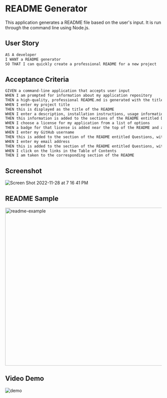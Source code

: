 # README Generator

This application generates a README file based on the user's input. It is run through the command line using Node.js.

## User Story

```md
AS A developer
I WANT a README generator
SO THAT I can quickly create a professional README for a new project
```

## Acceptance Criteria

```md
GIVEN a command-line application that accepts user input
WHEN I am prompted for information about my application repository
THEN a high-quality, professional README.md is generated with the title of my project and sections entitled Description, Table of Contents, Installation, Usage, License, Contributing, Tests, and Questions
WHEN I enter my project title
THEN this is displayed as the title of the README
WHEN I enter a description, installation instructions, usage information, contribution guidelines, and test instructions
THEN this information is added to the sections of the README entitled Description, Installation, Usage, Contributing, and Tests
WHEN I choose a license for my application from a list of options
THEN a badge for that license is added near the top of the README and a notice is added to the section of the README entitled License that explains which license the application is covered under
WHEN I enter my GitHub username
THEN this is added to the section of the README entitled Questions, with a link to my GitHub profile
WHEN I enter my email address
THEN this is added to the section of the README entitled Questions, with instructions on how to reach me with additional questions
WHEN I click on the links in the Table of Contents
THEN I am taken to the corresponding section of the README
```
## Screenshot
![Screen Shot 2022-11-28 at 7 16 41 PM](https://user-images.githubusercontent.com/111664734/204430195-df33f2c0-ad24-4f3a-a0df-cda2a8ed66bd.png)

## README Sample
<img width="509" alt="readme-example" src="https://user-images.githubusercontent.com/111664734/204422835-825d5e53-6fa0-44c4-87b8-e5272f06d842.png">

## Video Demo
![demo](https://user-images.githubusercontent.com/111664734/204422857-311547bc-1e23-4e50-afd4-7562b334372d.gif)

